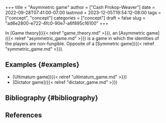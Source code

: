 +++
title = "Asymmetric game"
author = ["Cash Prokop-Weaver"]
date = 2022-09-28T07:41:00-07:00
lastmod = 2023-12-05T19:54:12-08:00
tags = ["concept", "concept"]
categories = ["concept"]
draft = false
slug = "ad6e2800-e722-4fc0-90e7-a6f895c16100"
+++

In [Game theory]({{< relref "game_theory.md" >}}), an [Asymmetric game]({{< relref "asymmetric_game.md" >}}) is a game in which the identities of the players are non-fungible. Opposite of a [Symmetric game]({{< relref "symmetric_game.md" >}}).


## Examples {#examples}

-   [Ultimatum game]({{< relref "ultimatum_game.md" >}})
-   [Dictator game]({{< relref "dictator_game.md" >}})


## Bibliography {#bibliography}

## References

<style>.csl-entry{text-indent: -1.5em; margin-left: 1.5em;}</style><div class="csl-bib-body">
</div>
